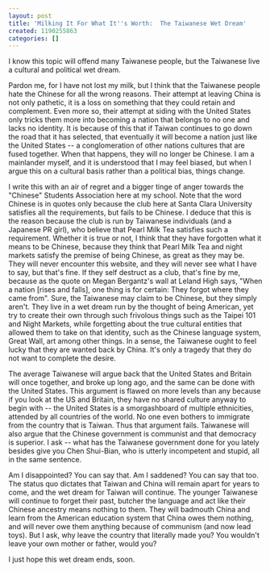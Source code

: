 ```yaml
---
layout: post
title: 'Milking It For What It''s Worth:  The Taiwanese Wet Dream'
created: 1190255863
categories: []
---
```

I know this topic will offend many Taiwanese people, but the Taiwanese live a cultural and political wet dream.

Pardon me, for I have not lost my milk, but I think that the Taiwanese people hate the Chinese for all the wrong reasons.  Their attempt at leaving China is not only pathetic, it is a loss on something that they could retain and complement.  Even more so, their attempt at siding with the United States only tricks them more into becoming a nation that belongs to no one and lacks no identity.  It is because of this that if Taiwan continues to go down the road that it has selected, that eventually it will become a nation just like the United States -- a conglomeration of other nations cultures that are fused together.  When that happens, they will no longer be Chinese.  I am a mainlander myself, and it is understood that I may feel biased, but when I argue this on a cultural basis rather than a political bias, things change.

I write this with an air of regret and a bigger tinge of anger towards the "Chinese" Students Association here at my school.  Note that the word Chinese is in quotes only because the club here at Santa Clara University satisfies all the requirements, but fails to be Chinese.  I deduce that this is the reason because the club is run by Taiwanese individuals (and a Japanese PR girl), who believe that Pearl Milk Tea satisfies such a requirement.  Whether it is true or not, I think that they have forgotten what it means to be Chinese, because they think that Pearl Milk Tea and night markets satisfy the premise of being Chinese, as great as they may be.  They will never encounter this website, and they will never see what I have to say, but that's fine.  If they self destruct as a club, that's fine by me, because as the quote on Megan Bergantz's wall at Leland High says, "When a nation [rises and falls], one thing is for certain:  They forgot where they came from".  Sure, the Taiwanese may claim to be Chinese, but they simply aren't.  They live in a wet dream run by the thought of being American, yet try to create their own through such frivolous things such as the Taipei 101 and Night Markets, while forgetting about the true cultural entities that allowed them to take on that identity, such as the Chinese language system, Great Wall, art among other things.  In a sense, the Taiwanese ought to feel lucky that they are wanted back by China.  It's only a tragedy that they do not want to complete the desire.

The average Taiwanese will argue back that the United States and Britain will once together, and broke up long ago, and the same can be done with the United States.  This argument is flawed on more levels than any because if you look at the US and Britain, they have no shared culture anyway to begin with -- the United States is a smorgashboard of multiple ethnicities, attended by all countries of the world.  No one even bothers to immigrate from the country that is Taiwan.  Thus that argument fails.  Taiwanese will also argue that the Chinese government is communist and that democracy is superior.  I ask -- what has the Taiwanese government done for you lately besides give you Chen Shui-Bian, who is utterly incompetent and stupid, all in the same sentence.

Am I disappointed?  You can say that.  Am I saddened?  You can say that too.  The status quo dictates that Taiwan and China will remain apart for years to come, and the wet dream for Taiwan will continue.  The younger Taiwanese will continue to forget their past, butcher the language and act like their Chinese ancestry means nothing to them.  They will badmouth China and learn from the American education system that China owes them nothing, and will never owe them anything because of communism (and now lead toys).  But I ask, why leave the country that literally made you?  You wouldn't leave your own mother or father, would you?

I just hope this wet dream ends, soon.

